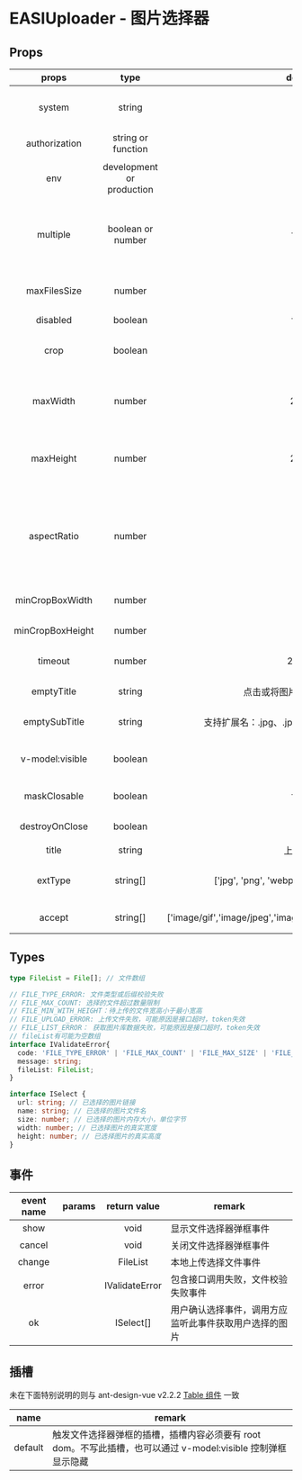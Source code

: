# EASIUploader - 图片选择器

<!-- :::demo
uploader/index
::: -->

## Props

|      props       |           type            |                             default                              | required | remark                                                                                                                                                              |
| :--------------: | :-----------------------: | :--------------------------------------------------------------: | :------: | ------------------------------------------------------------------------------------------------------------------------------------------------------------------- |
|      system      |          string           |                                                                  |    是    | 系统在 IAM 内的标示，例如 IAM 系统标示为 iam，可咨询后端系统具体标示                                                                                                |
|  authorization   |    string or function     |                                                                  |    是    | IAM 下发的 token，格式为 Bearer **\*\***                                                                                                                            |
|       env        | development or production |                                                                  |    是    | 默认取 window.\$EASI_BUILD_ENV 的值                                                                                                                                 |
|     multiple     |     boolean or number     |                              false                               |    否    | 可以上传/选择的图片数量，为 true 时，不限制数量，为 false 或 1 时只能上传/选择一张图片，为 0 时不可上传/选择图片                                                    |
|   maxFilesSize   |          number           |                                5                                 |    否    | 单张图片上传内存大小限制，单位 M，默认不超过 5M                                                                                                                     |
|     disabled     |          boolean          |                              false                               |    否    | 禁用图片选择器                                                                                                                                                      |
|       crop       |          boolean          |                               true                               |    否    | 图片是否可裁剪，默认可裁剪，gif 图片不能使用裁剪功能                                                                                                                |
|     maxWidth     |          number           |                               2000                               |    否    | 图片最大宽度，如果选择的图片超过此值，会按比例压缩宽度到此值，gif 不受此约束，默认最大 2000px                                                                       |
|    maxHeight     |          number           |                               2000                               |    否    | 图片最大高度，如果选择的图片超过此值，会按比例压缩高度到此值，gif 不受此约束，默认最大 2000px                                                                       |
|   aspectRatio    |          number           |                                0                                 |    否    | 裁剪图片的宽高比，如果不限制宽高比则不传入此值，或传入 0，如果想要正方形图片可传入 1，传入的值应是宽度除以高度的结果，例如想要宽高比 3：2 的尺寸，则传入 3/2 的结果 |
| minCropBoxWidth  |          number           |                                0                                 |    否    | 可裁剪到的最小宽度，传 0 不限制                                                                                                                                     |
| minCropBoxHeight |          number           |                                0                                 |    否    | 可裁剪到的最小高度，传 0 不限制                                                                                                                                     |
|     timeout      |          number           |                              20000                               |    否    | 上传超时时间，默认 20 秒，单位毫秒                                                                                                                                  |
|    emptyTitle    |          string           |                    点击或将图片拖拽到这里上传                    |    否    | 本地上传无图片的时候空状态的标题                                                                                                                                    |
|  emptySubTitle   |          string           |          支持扩展名：.jpg、.jpeg、.png、.webp、.gif 等           |    否    | 本地上传无图片的时候空状态的二级标题                                                                                                                                |
| v-model:visible  |          boolean          |                                                                  |    否    | 如果写入了 slot#default 插槽，则由插槽内的 dom 自动触发显示                                                                                                         |
|   maskClosable   |          boolean          |                              false                               |    否    | 点击蒙层是否可以关闭文件选择器，默认不可以                                                                                                                          |
|  destroyOnClose  |          boolean          |                               true                               |    否    | 关闭文件选择器是否清除内部状态，默认要清除                                                                                                                          |
|      title       |          string           |                             上传图片                             |    否    | 文件选择器弹框的标题                                                                                                                                                |
|     extType      |         string[]          |       ['jpg', 'png', 'webp', 'jpeg', 'gif', 'tif', 'tiff']       |    否    | 允许上传的文件后缀，主要是为了防止拖动上传时可以跳过 accept 校验                                                                                                    |
|      accept      |         string[]          | ['image/gif','image/jpeg','image/png','image/tiff','image/webp'] |    否    | input 输入框的 accept 参数,限制文件类型                                                                                                                             |

## Types

```Typescript
type FileList = File[]; // 文件数组

// FILE_TYPE_ERROR: 文件类型或后缀校验失败
// FILE_MAX_COUNT: 选择的文件超过数量限制
// FILE_MIN_WITH_HEIGHT：待上传的文件宽高小于最小宽高
// FILE_UPLOAD_ERROR: 上传文件失败，可能原因是接口超时，token失效
// FILE_LIST_ERROR： 获取图片库数据失败，可能原因是接口超时，token失效
// fileList有可能为空数组
interface IValidateError{
  code: 'FILE_TYPE_ERROR' | 'FILE_MAX_COUNT' | 'FILE_MAX_SIZE' | 'FILE_MIN_WITH_HEIGHT' | 'FILE_UPLOAD_ERROR' | 'FILE_LIST_ERROR';
  message: string;
  fileList: FileList;
}

interface ISelect {
  url: string; // 已选择的图片链接
  name: string; // 已选择的图片文件名
  size: number; // 已选择的图片内存大小，单位字节
  width: number; // 已选择图片的真实宽度
  height: number; // 已选择图片的真实高度
}
```

## 事件

| event name | params |  return value  | remark                                                 |
| :--------: | :----: | :------------: | ------------------------------------------------------ |
|    show    |        |      void      | 显示文件选择器弹框事件                                 |
|   cancel   |        |      void      | 关闭文件选择器弹框事件                                 |
|   change   |        |    FileList    | 本地上传选择文件事件                                   |
|   error    |        | IValidateError | 包含接口调用失败，文件校验失败事件                     |
|     ok     |        |   ISelect[]    | 用户确认选择事件，调用方应监听此事件获取用户选择的图片 |  |

## 插槽

未在下面特别说明的则与 ant-design-vue v2.2.2 [Table 组件](https://2x.antdv.com/components/table-cn) 一致

|  name   | remark                                                                                                       |
| :-----: | ------------------------------------------------------------------------------------------------------------ |
| default | 触发文件选择器弹框的插槽，插槽内容必须要有 root dom。不写此插槽，也可以通过 v-model:visible 控制弹框显示隐藏 |
